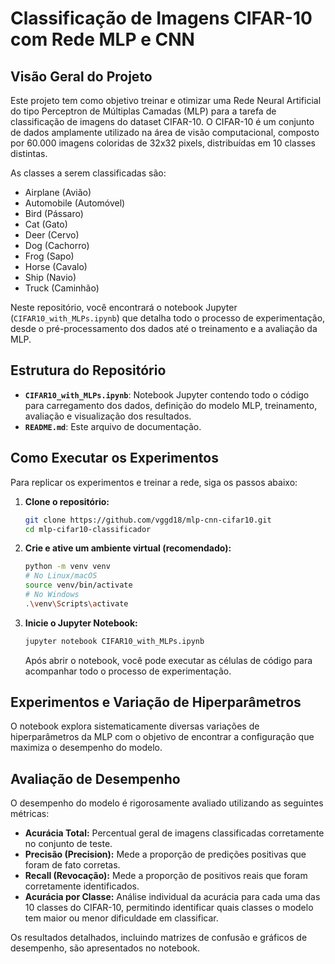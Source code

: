 # Classificação de Imagens CIFAR-10 com Rede MLP e CNN

## Visão Geral do Projeto

Este projeto tem como objetivo treinar e otimizar uma Rede Neural Artificial do tipo Perceptron de Múltiplas Camadas (MLP) para a tarefa de classificação de imagens do dataset CIFAR-10. O CIFAR-10 é um conjunto de dados amplamente utilizado na área de visão computacional, composto por 60.000 imagens coloridas de 32x32 pixels, distribuídas em 10 classes distintas.

As classes a serem classificadas são:
- Airplane (Avião)
- Automobile (Automóvel)
- Bird (Pássaro)
- Cat (Gato)
- Deer (Cervo)
- Dog (Cachorro)
- Frog (Sapo)
- Horse (Cavalo)
- Ship (Navio)
- Truck (Caminhão)

Neste repositório, você encontrará o notebook Jupyter (`CIFAR10_with_MLPs.ipynb`) que detalha todo o processo de experimentação, desde o pré-processamento dos dados até o treinamento e a avaliação da MLP.

## Estrutura do Repositório

- **`CIFAR10_with_MLPs.ipynb`**: Notebook Jupyter contendo todo o código para carregamento dos dados, definição do modelo MLP, treinamento, avaliação e visualização dos resultados.
- **`README.md`**: Este arquivo de documentação.

## Como Executar os Experimentos

Para replicar os experimentos e treinar a rede, siga os passos abaixo:

1.  **Clone o repositório:**
    ```bash
    git clone https://github.com/vggd18/mlp-cnn-cifar10.git
    cd mlp-cifar10-classificador
    ```

2.  **Crie e ative um ambiente virtual (recomendado):**
    ```bash
    python -m venv venv
    # No Linux/macOS
    source venv/bin/activate
    # No Windows
    .\venv\Scripts\activate
    ```

3.  **Inicie o Jupyter Notebook:**
    ```bash
    jupyter notebook CIFAR10_with_MLPs.ipynb
    ```
    Após abrir o notebook, você pode executar as células de código para acompanhar todo o processo de experimentação.

## Experimentos e Variação de Hiperparâmetros

O notebook explora sistematicamente diversas variações de hiperparâmetros da MLP com o objetivo de encontrar a configuração que maximiza o desempenho do modelo. 

## Avaliação de Desempenho

O desempenho do modelo é rigorosamente avaliado utilizando as seguintes métricas:

-   **Acurácia Total:** Percentual geral de imagens classificadas corretamente no conjunto de teste.
-   **Precisão (Precision):** Mede a proporção de predições positivas que foram de fato corretas.
-   **Recall (Revocação):** Mede a proporção de positivos reais que foram corretamente identificados.
-   **Acurácia por Classe:** Análise individual da acurácia para cada uma das 10 classes do CIFAR-10, permitindo identificar quais classes o modelo tem maior ou menor dificuldade em classificar.

Os resultados detalhados, incluindo matrizes de confusão e gráficos de desempenho, são apresentados no notebook.